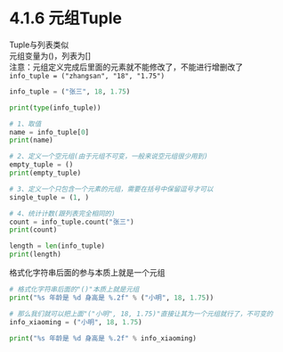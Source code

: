 # 4.1.6 元组Tuple

Tuple与列表类似<br />元组变量为()，列表为[]<br />注意：元组定义完成后里面的元素就不能修改了，不能进行增删改了<br />`info_tuple = ("zhangsan", "18", "1.75")`

```python
info_tuple = ("张三", 18, 1.75)

print(type(info_tuple))

# 1、取值
name = info_tuple[0]
print(name)

# 2、定义一个空元组(由于元组不可变，一般来说空元组很少用到)
empty_tuple = ()
print(empty_tuple)

# 3、定义一个只包含一个元素的元组，需要在括号中保留逗号才可以
single_tuple = (1, )

# 4、统计计数(跟列表完全相同的)
count = info_tuple.count("张三")
print(count)

length = len(info_tuple)
print(length)
```
格式化字符串后面的参与本质上就是一个元组
```python
# 格式化字符串后面的"()"本质上就是元组
print("%s 年龄是 %d 身高是 %.2f" % ("小明", 18, 1.75))

# 那么我们就可以把上面"("小明", 18, 1.75)"直接让其为一个元组就行了，不可变的
info_xiaoming = ("小明", 18, 1.75)

print("%s 年龄是 %d 身高是 %.2f" % info_xiaoming)
```

